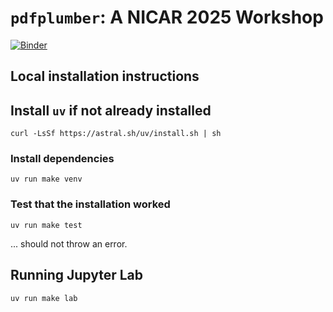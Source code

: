 # `pdfplumber`: A NICAR 2025 Workshop

[![Binder](https://mybinder.org/badge_logo.svg)](https://mybinder.org/v2/gh/jsvine/nicar-2025-pdfplumber-workshop/HEAD)

## Local installation instructions

## Install `uv` if not already installed

```
curl -LsSf https://astral.sh/uv/install.sh | sh
```

### Install dependencies

```
uv run make venv
```

### Test that the installation worked

```
uv run make test
```

... should not throw an error.

## Running Jupyter Lab

```
uv run make lab
```
